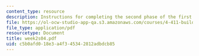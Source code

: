 ```yaml
---
content_type: resource
description: Instructions for completing the second phase of the first lab assignment.
file: https://ol-ocw-studio-app-qa.s3.amazonaws.com/courses/4-411-building-technology-laboratory-spring-2004/c5b0afd018e3a4f345342812adbdcb85_week2s04.pdf
file_type: application/pdf
resourcetype: Document
title: week2s04.pdf
uid: c5b0afd0-18e3-a4f3-4534-2812adbdcb85
---
```

